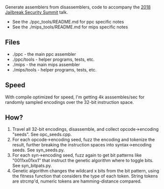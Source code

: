 Generate assemblers from disassemblers, code to accompany the [2018 Jailbreak Security Summit](http://www.jailbreaksecuritysummit.com/) talk.

* See the ./ppc_tools/README.md for ppc specific notes
* See the ./mips_tools/README.md for mips specific notes

## Files

* ./ppc - the main ppc assembler
* ./ppc/tools - helper programs, tests, etc.
* ./mips - the main mips assembler
* ./mips/tools - helper programs, tests, etc.


## Speed

With compile optimized for speed, I'm getting 4k asssembles/sec for randomly sampled encodings over the 32-bit instruction space.

## How?

1. Travel all 32-bit encodings, disassemble, and collect opcode->encoding "seeds". See opc_seeds.cpp.
2. For each opcode->encoding seed, fuzz the encoding and tokenize the result, further breaking the instruction spaces into syntax->encoding seeds. See syn_seeds.py.
3. For each syn->encoding seed, fuzz again to get bit patterns like "0011xx01xx1" that instruct the genetic algorithm where to toggle bits. See syn_bitpats.py.
4. Genetic algorithm changes the wildcard x bits from the bit pattern, using the fitness function that considers the type of each token. String tokens are strcmp'd, numeric tokens are hamming-distance compared.
